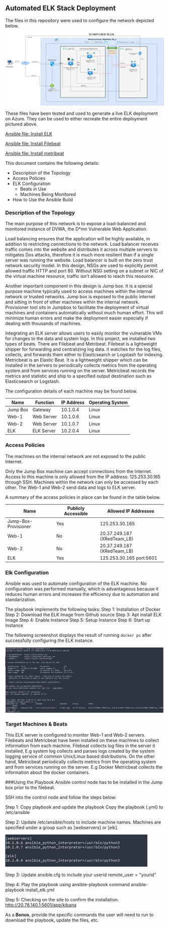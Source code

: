 ## Automated ELK Stack Deployment

The files in this repository were used to configure the network depicted below.

![Network](https://github.com/nchkong/2021-ChewHung-Monash-Cybersecurity/blob/Master/Homework/13%20ELK%20Stack%20Project/Diagram/XRedTeam_Infrastructure.png)

These files have been tested and used to generate a live ELK deployment on Azure. They can be used to either recreate the entire deployment pictured above. 

[Ansible file: Install ELK](https://github.com/nchkong/2021-ChewHung-Monash-Cybersecurity/blob/Master/Homework/13%20ELK%20Stack%20Project/Ansible/install_elk.yml)

[Ansible file: Install Filebeat](https://github.com/nchkong/2021-ChewHung-Monash-Cybersecurity/blob/Master/Homework/13%20ELK%20Stack%20Project/Ansible/filebeat-playbook.yml)

[Ansible file: Install metribeat](https://github.com/nchkong/2021-ChewHung-Monash-Cybersecurity/blob/Master/Homework/13%20ELK%20Stack%20Project/Ansible/metricbeat-playbook.yml)


This document contains the following details:
- Description of the Topology
- Access Policies
- ELK Configuration
  - Beats in Use
  - Machines Being Monitored
- How to Use the Ansible Build


### Description of the Topology

The main purpose of this network is to expose a load-balanced and monitored instance of DVWA, the D*mn Vulnerable Web Application. 

Load balancing ensures that the application will be highly available, in addition to restricting connections to the network. Load balancer receives traffic comes into the website and distributes it across multiple servers to mitigates Dos attacks, therefore it is much more resilient than if a single server was running the website. Load balancer is built on the zero trust network security model.  In this design, NSGs are used to explicitly permit allowed traffic HTTP and port 80. Without NSG setting on a subnet or NIC of the virtual machine resource, traffic isn't allowed to reach this resource.

Another important component in this design is Jump box. It is a special purpose machine typically used to access machines within the internal network or trusted networks. Jump box is exposed to the public internet and sitting in front of other machines within the internal network. Provisioner tool sits in Jumpbox to facilitate the deployment of virtual machines and containers automatically without much human effort. This will minimize human errors and make the deployment easier especially if dealing with thousands of machines.

Integrating an ELK server allows users to easily monitor the vulnerable VMs for changes to the data and system logs. In this project, we installed two types of beats. There
are Filebeat and Metribeat. Filebeat is a lightweight shipper for forwarding and centralizing log data. it watches for the log files, collects, and forwards them either to Elasticsearch or Logstash for indexing. Metricbeat is an Elastic Beat. It is a lightweight shipper which can be installed in the servers to periodically collects metrics from the operating system and from services running on the server. Metricbeat records the metrics and statistic and ship to a specified output destination such as Elasticsearch or Logstash.

The configuration details of each machine may be found below.

| Name     | Function   | IP Address | Operating System |
|----------|------------|------------|------------------|
| Jump Box | Gateway    | 10.1.0.4   | Linux            |
| Web-1    | Web Server | 10.1.0.6   | Linux            |
| Web-2    | Web Server | 10.1.0.7   | Linux            |
| ELK      | ELK Server | 10.2.0.4   | Linux            |

### Access Policies

The machines on the internal network are not exposed to the public Internet. 

Only the Jump Box machine can accept connections from the Internet. Access to this machine is only allowed from the IP address: 125.253.30.165 through SSH. Machines within the network can only be accessed by each other. The Web-1 and Web-2 send data and logs to ELK server.

A summary of the access policies in place can be found in the table below.

| Name                     | Publicly Accessible | Allowed IP Addresses          |
|--------------------------|---------------------|------------------------------ |
| Jump-Box-Provisioner     | Yes                 | 125.253.30.165                |
| Web-1                    | No                  | 20.37.249.187 (XRedTeam_LB)   |        
| Web-2                    | No                  | 20.37.249.187 (XRedTeam_LB)   |
| ELK                      | Yes                 | 125.253.30.165 port:5601      |

### Elk Configuration

Ansible was used to automate configuration of the ELK machine. No configuration was performed manually, which is advantageous because it reduces human errors and increases the efficiency due to automation and standarization.

The playbook implements the following tasks:
Step 1: Installation of Docker
Step 2: Download the ELK Image from Github source
Step 3: Apt install ELK Image
Step 4: Enable Instance
Step 5: Setup Instance
Step 6: Start up Instance


The following screenshot displays the result of running `docker ps` after successfully configuring the ELK instance.

![Docker output screen](https://github.com/nchkong/2021-ChewHung-Monash-Cybersecurity/blob/Master/Homework/13%20ELK%20Stack%20Project/Ansible/Docker_ps.png)

### Target Machines & Beats
This ELK server is configured to monitor Web-1 and Web-2 servers. Filebeats and Metricbeat have been installed on these machines to collect information from each machine. Filebeat collects log files in the server it installed, E.g system log collects and parses logs created by the system logging service of common Unix/Linux based distributions. On the other hand, Metricbeat periodically collects metrics from the operating system and from services running on the server. E.g Docker Metricbeat collects the information about the docker containers.


###Using the Playbook
Ansible control node has to be installed in the Jump box prior to the filebeat. 

SSH into the control node and follow the steps below:

Step 1: Copy playbook and update the playbook
Copy the playbook (.yml) to /etc/ansible  

Step 2: Update /etc/ansible/hosts to include machine names. 
Machines are specified under a group such as [webservers] or [elk]. 

![Ansible_hosts_file.png](https://github.com/nchkong/2021-ChewHung-Monash-Cybersecurity/blob/Master/Homework/13%20ELK%20Stack%20Project/Ansible/Ansible_hosts_file.png)

Step 3: Update ansible.cfg to include your userid 
remote_user = "yourid"

Step 4: Play the playbook using ansible-playbook command
ansible-playbook install_elk.yml

Step 5: Checking on the site to confirm the installation.
http://20.78.140.1:5601/app/kibana

As a **Bonus**, provide the specific commands the user will need to run to download the playbook, update the files, etc.






